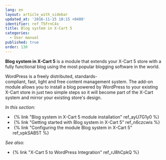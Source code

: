 ```yaml
---
lang: en
layout: article_with_sidebar
updated_at: '2016-11-15 10:15 +0400'
identifier: ref_T5FrnC4x
title: Blog system in X-Cart 5
categories:
  - User manual
published: true
order: 130
---
```



**Blog system in X-Cart 5** is a module that extends your X-Cart 5 store with a fully functional blog using the most popular blogging software in the world.

WordPress is a freely distributed, standards-compliant, fast, light and free content management system. The add-on module allows you to install a blog powered by WordPress to your existing X-Cart store in just two simple steps so it will become part of the X-Cart system and mirror your existing store's design. 

_In this section:_

*   {% link "Blog system in X-Cart 5 module installation" ref_ayU7G1y0 %}
*   {% link "Getting started with Blog system in X-Cart 5" ref_n6czcwis %}
*   {% link "Configuring the module Blog system in X-Cart 5" ref_vpkSAB5T %}

_See also:_

*   {% link "X-Cart 5 to WordPress Integration" ref_rJ8hCpkQ %}
